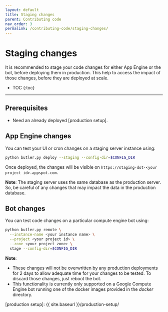 ```yaml
---
layout: default
title: Staging changes
parent: Contributing code
nav_order: 3
permalink: /contributing-code/staging-changes/
---
```


# Staging changes

It is recommended to stage your code changes for either App Engine or the bot, before deploying
them in production. This help to access the impact of those changes, before they are deployed at
scale.

- TOC
{:toc}
---


## Prerequisites

* Need an already deployed [production setup].

## App Engine changes

You can test your UI or cron changes on a staging server instance using:

```bash
python butler.py deploy --staging --config-dir=$CONFIG_DIR
```

Once deployed, the changes will be visible on `https://staging-dot-<your project id>.appspot.com`.

**Note**: The staging server uses the same database as the production server. So, be careful of any
changes that may impact the data in the production database.

## Bot changes

You can test code changes on a particular compute engine bot using:

```bash
python butler.py remote \
  --instance-name <your instance name> \
  --project <your project id> \
  --zone <your project zone> \
  stage --config-dir=$CONFIG_DIR
```

**Note**:
* These changes will not be overwritten by any production deployments for 2 days to allow
adequate time for your changes to be tested. To discard those changes, just reboot the bot.
* This functionality is currently only supported on a Google Compute Engine bot running
one of the docker images provided in the *docker* directory.

[production setup]: {{ site.baseurl }}/production-setup/
